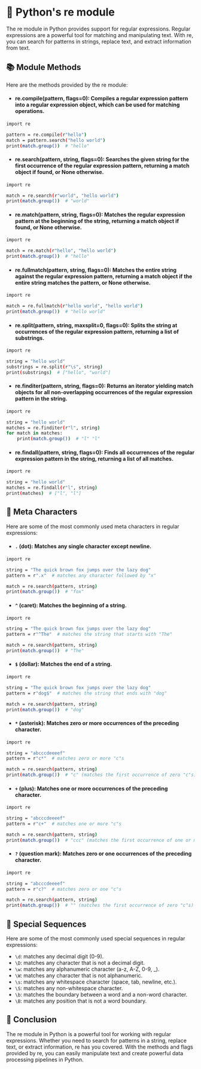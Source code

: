 # 🐍 Python's re module
The re module in Python provides support for regular expressions. Regular expressions are a powerful tool for matching and manipulating text. With re, you can search for patterns in strings, replace text, and extract information from text.

## 📚 Module Methods
Here are the methods provided by the re module:

- #### re.compile(pattern, flags=0): Compiles a regular expression pattern into a regular expression object, which can be used for matching operations.
```bash
import re

pattern = re.compile(r"hello")
match = pattern.search("hello world")
print(match.group())  # "hello"
```

- #### re.search(pattern, string, flags=0): Searches the given string for the first occurrence of the regular expression pattern, returning a match object if found, or None otherwise.
```bash
import re

match = re.search(r"world", "hello world")
print(match.group())  # "world"
```
- #### re.match(pattern, string, flags=0): Matches the regular expression pattern at the beginning of the string, returning a match object if found, or None otherwise.

```bash
import re

match = re.match(r"hello", "hello world")
print(match.group())  # "hello"
```
- #### re.fullmatch(pattern, string, flags=0): Matches the entire string against the regular expression pattern, returning a match object if the entire string matches the pattern, or None otherwise.
```bash
import re

match = re.fullmatch(r"hello world", "hello world")
print(match.group())  # "hello world"
```
- #### re.split(pattern, string, maxsplit=0, flags=0): Splits the string at occurrences of the regular expression pattern, returning a list of substrings.
```bash
import re

string = "hello world"
substrings = re.split(r"\s", string)
print(substrings)  # ["hello", "world"]

```
- #### re.finditer(pattern, string, flags=0): Returns an iterator yielding match objects for all non-overlapping occurrences of the regular expression pattern in the string.

```bash 
import re

string = "hello world"
matches = re.finditer(r"l", string)
for match in matches:
    print(match.group())  # "l" "l"
```
- #### re.findall(pattern, string, flags=0): Finds all occurrences of the regular expression pattern in the string, returning a list of all matches.
```bash 
import re

string = "hello world"
matches = re.findall(r"l", string)
print(matches)  # ["l", "l"]

```

## 🧬 Meta Characters
Here are some of the most commonly used meta characters in regular expressions:

- #### `.` (dot): Matches any single character except newline.
```bash 
import re

string = "The quick brown fox jumps over the lazy dog"
pattern = r".x"  # matches any character followed by "x"

match = re.search(pattern, string)
print(match.group())  # "fox"
```
- #### `^` (caret): Matches the beginning of a string.
```bash
import re

string = "The quick brown fox jumps over the lazy dog"
pattern = r"^The"  # matches the string that starts with "The"

match = re.search(pattern, string)
print(match.group())  # "The"

```
- #### `$` (dollar): Matches the end of a string.
```bash 
import re

string = "The quick brown fox jumps over the lazy dog"
pattern = r"dog$"  # matches the string that ends with "dog"

match = re.search(pattern, string)
print(match.group())  # "dog"
```
- #### `*` (asterisk): Matches zero or more occurrences of the preceding character.
```bash
import re

string = "abcccdeeeef"
pattern = r"c*"  # matches zero or more "c"s

match = re.search(pattern, string)
print(match.group())  # "c" (matches the first occurrence of zero "c"s)

```
- #### `+` (plus): Matches one or more occurrences of the preceding character.
```bash
import re

string = "abcccdeeeef"
pattern = r"c+"  # matches one or more "c"s

match = re.search(pattern, string)
print(match.group())  # "ccc" (matches the first occurrence of one or more "c"s)
```
- #### `?` (question mark): Matches zero or one occurrences of the preceding character.
```bash
import re

string = "abcccdeeeef"
pattern = r"c?"  # matches zero or one "c"s

match = re.search(pattern, string)
print(match.group())  # "" (matches the first occurrence of zero "c"s)
```
## 🌟 Special Sequences
Here are some of the most commonly used special sequences in regular expressions:

- `\d`: matches any decimal digit (0-9).
- `\D`: matches any character that is not a decimal digit.
- `\w`: matches any alphanumeric character (a-z, A-Z, 0-9, _).
- `\W`: matches any character that is not alphanumeric.
- `\s`: matches any whitespace character (space, tab, newline, etc.).
- `\S`: matches any non-whitespace character.
- `\b`: matches the boundary between a word and a non-word character.
- `\B`: matches any position that is not a word boundary.

## 📝 Conclusion
The re module in Python is a powerful tool for working with regular expressions. Whether you need to search for patterns in a string, replace text, or extract information, re has you covered. With the methods and flags provided by re, you can easily manipulate text and create powerful data processing pipelines in Python.






